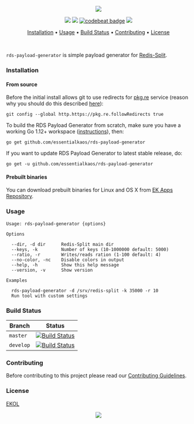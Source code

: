 <p align="center"><a href="#readme"><img src="https://gh.kaos.st/rds-payload-generator.svg"/></a></p>

<p align="center">
  <a href="https://travis-ci.com/essentialkaos/rds-payload-generator"><img src="https://travis-ci.com/essentialkaos/rds-payload-generator.svg"></a>
  <a href="https://goreportcard.com/report/github.com/essentialkaos/rds-payload-generator"><img src="https://goreportcard.com/badge/github.com/essentialkaos/rds-payload-generator"></a>
  <a href="https://codebeat.co/projects/github-com-essentialkaos-rds-payload-generator-master"><img alt="codebeat badge" src="https://codebeat.co/badges/ddab93a0-a00f-4922-8430-09106383ddba" /></a>
  <a href="https://essentialkaos.com/ekol"><img src="https://gh.kaos.st/ekol.svg"></a>
</p>

<p align="center"><a href="#installation">Installation</a> • <a href="#usage">Usage</a> • <a href="#build-status">Build Status</a> • <a href="#contributing">Contributing</a> • <a href="#license">License</a></p>

<br/>

`rds-payload-generator` is simple payload generator for [Redis-Split](https://github.com/essentialkaos/rds).

### Installation

#### From source

Before the initial install allows git to use redirects for [pkg.re](https://github.com/essentialkaos/pkgre) service (reason why you should do this described [here](https://github.com/essentialkaos/pkgre#git-support)):

```
git config --global http.https://pkg.re.followRedirects true
```

To build the RDS Payload Generator from scratch, make sure you have a working Go 1.12+ workspace ([instructions](https://golang.org/doc/install)), then:

```
go get github.com/essentialkaos/rds-payload-generator
```

If you want to update RDS Payload Generator to latest stable release, do:

```
go get -u github.com/essentialkaos/rds-payload-generator
```

#### Prebuilt binaries

You can download prebuilt binaries for Linux and OS X from [EK Apps Repository](https://apps.kaos.st/rds-payload-generator/latest).

### Usage

```
Usage: rds-payload-generator {options}

Options

  --dir, -d dir      Redis-Split main dir
  --keys, -k         Number of keys (10-1000000 default: 5000)
  --ratio, -r        Writes/reads ration (1-100 default: 4)
  --no-color, -nc    Disable colors in output
  --help, -h         Show this help message
  --version, -v      Show version

Examples

  rds-payload-generator -d /srv/redis-split -k 35000 -r 10
  Run tool with custom settings

```

### Build Status

| Branch | Status |
|------------|--------|
| `master` | [![Build Status](https://travis-ci.com/essentialkaos/rds-payload-generator.svg?branch=master)](https://travis-ci.com/essentialkaos/rds-payload-generator) |
| `develop` | [![Build Status](https://travis-ci.com/essentialkaos/rds-payload-generator.svg?branch=develop)](https://travis-ci.com/essentialkaos/rds-payload-generator) |

### Contributing

Before contributing to this project please read our [Contributing Guidelines](https://github.com/essentialkaos/contributing-guidelines#contributing-guidelines).

### License

[EKOL](https://essentialkaos.com/ekol)

<p align="center"><a href="https://essentialkaos.com"><img src="https://gh.kaos.st/ekgh.svg"/></a></p>
